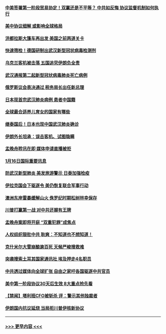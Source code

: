 #### [中美签署第一阶段贸易协定！双赢还是不平等？ 中共如反悔 协议监督机制如何执行](../pages/prog202/a102754464.md?t=01171055) 
#### [美中协议细解 或影响全球格局](../pages/prog202/a102754450.md?t=01171055) 
#### [洪都拉斯大篷车再出发 美国之前两道关卡](../pages/prog202/a102754430.md?t=01171055) 
#### [快速筛检！德国研制出武汉新型冠状病毒检测剂](../pages/prog202/a102754330.md?t=01171055) 
#### [乌克兰客机被击落 五国追究伊朗负全责](../pages/prog202/a102754374.md?t=01171055) 
#### [武汉通报第二起新型冠状病毒肺炎死亡病例](../pages/prog202/a102754298.md?t=01171055) 
#### [俄罗斯议会表决通过 税务局长出任新总理](../pages/prog202/a102754288.md?t=01171055) 
#### [日本现首宗武汉肺炎病例 患者中国籍](../pages/prog202/a102754250.md?t=01171055) 
#### [全球最合适养儿育女的国家有哪些](../pages/prog202/a102754198.md?t=01171055) 
#### [继泰国后！日本也现中国武汉肺炎确诊](../pages/prog202/a102754064.md?t=01171055) 
#### [伊朗外长坦承：误击客机、试图隐瞒](../pages/prog202/a102754062.md?t=01171055) 
#### [孟晚舟聆讯在即 媒体申请直播被拒](../pages/prog202/a102754058.md?t=01171055) 
#### [1月16日国际重要讯息](../pages/prog202/a102754054.md?t=01171055) 
#### [防武汉新型肺炎 美发旅游警示 日泰加强检疫](../pages/prog202/a102753986.md?t=01171055) 
#### [伊拉克国会下驱逐令 美仍恢复联合军事行动](../pages/prog202/a102753975.md?t=01171055) 
#### [澳洲东岸雷暴缓解山火 侏罗纪时期松树林幸保存](../pages/prog202/a102753943.md?t=01171055) 
#### [川普打赢第一战 对中共还握有王牌](../pages/prog202/a102753874.md?t=01171055) 
#### [孟晚舟案即将开庭 “双重犯罪”成焦点](../pages/prog202/a102753891.md?t=01171055) 
#### [人权组织狠批中共 耿爽：不知道也不想知道！](../pages/prog202/a102753872.md?t=01171055) 
#### [克什米尔大雪崩酿逾百死 天候严峻搜救难](../pages/prog202/a102753837.md?t=01171055) 
#### [突袭搜索土耳其国家通讯社 埃及押走4名职员](../pages/prog202/a102753805.md?t=01171055) 
#### [中共透过媒体向全球扩张 自由之家吁各国驱逐中共官员](../pages/prog202/a102753798.md?t=01171055) 
#### [美中第一阶段协议30天后生效 8大重点抢先看](../pages/prog202/a102753782.md?t=01171055) 
#### [【禁闻】塔利班CFO被斩杀 评：警示其他独裁者](../pages/prog202/a102753756.md?t=01171055) 
#### [伊朗国内抗议延烧 当局拒川普伊核新协议](../pages/prog202/a102753697.md?t=01171055) 

----
#### [ >>> 更早内容 <<< ](../indexes/prog202-earlier.md)
